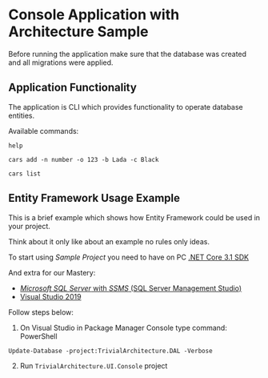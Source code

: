 # Console Application with Architecture Sample

Before running the application make sure that the database was created and all migrations were applied.

## Application Functionality

The application is CLI which provides functionality to operate database entities.

Available commands:
```
help
```

```
cars add -n number -o 123 -b Lada -c Black
```

```
cars list
```

## Entity Framework Usage Example

This is a brief example which shows how Entity Framework could be used in your project.

Think about it only like about an example no rules only ideas.

To start using *Sample Project* you need to have on PC [.NET Core 3.1 SDK](https://dotnet.microsoft.com/download)

And extra for our Mastery:
+ [*Microsoft SQL Server* with *SSMS* (SQL Server Management Studio)](https://www.microsoft.com/en-us/sql-server/sql-server-downloads)
+ [Visual Studio 2019](https://visualstudio.microsoft.com/vs/community/)

Follow steps below:

1. On Visual Studio in Package Manager Console type command:
PowerShell
```
Update-Database -project:TrivialArchitecture.DAL -Verbose
```
2. Run `TrivialArchitecture.UI.Console` project